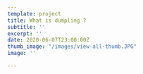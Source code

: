 ```yaml
---
template: project
title: What is dumpling ?
subtitle: ''
excerpt: ''
date: 2020-06-07T23:00:00Z
thumb_image: "/images/view-all-thumb.JPG"
image: ''

---
```

